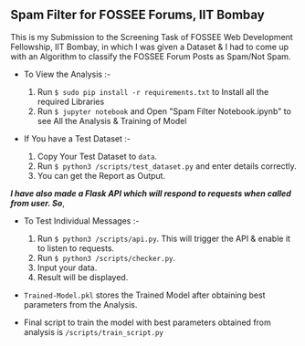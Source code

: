 ## Spam Filter for FOSSEE Forums, IIT Bombay

This is my Submission to the Screening Task of FOSSEE Web Development Fellowship, IIT Bombay, in which I was given a Dataset & I had to come up with an Algorithm to classify the FOSSEE Forum Posts as Spam/Not Spam.

* To View the Analysis :-
	
	1. Run ```$ sudo pip install -r requirements.txt``` to Install all the required Libraries
	2. Run ```$ jupyter notebook``` and Open "Spam Filter Notebook.ipynb" to see All the Analysis & Training of Model


* If You have a Test Dataset :-
	1. Copy Your Test Dataset to ```data```.
	2. Run ```$ python3 /scripts/test_dataset.py``` and enter details correctly.
	3. You can get the Report as Output.

***I have also made a Flask API which will respond to requests when called from user. So***, 

* To Test Individual Messages :-
	1. Run ```$ python3 /scripts/api.py```. This will trigger the API & enable it to listen to requests.
	2. Run ```$ python3 /scripts/checker.py```.
	3. Input your data.
	4. Result will be displayed.
	

* ```Trained-Model.pkl``` stores the Trained Model after obtaining best parameters from the Analysis.
* Final script to train the model with best parameters obtained from analysis is ```/scripts/train_script.py```



